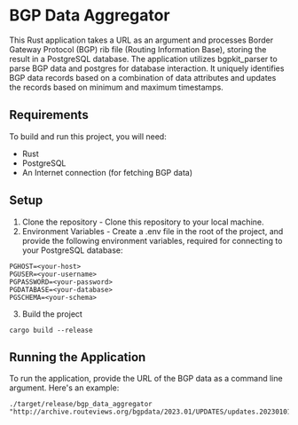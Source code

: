# BGP Data Aggregator

This Rust application takes a URL as an argument and processes Border Gateway Protocol (BGP) rib file (Routing Information Base), storing the result in a PostgreSQL database. The application utilizes bgpkit_parser to parse BGP data and postgres for database interaction. It uniquely identifies BGP data records based on a combination of data attributes and updates the records based on minimum and maximum timestamps.

## Requirements
To build and run this project, you will need:

- Rust
- PostgreSQL
- An Internet connection (for fetching BGP data)

## Setup
1. Clone the repository - Clone this repository to your local machine.
2. Environment Variables - Create a .env file in the root of the project, and provide the following environment variables, required for connecting to your PostgreSQL database:
```
PGHOST=<your-host>
PGUSER=<your-username>
PGPASSWORD=<your-password>
PGDATABASE=<your-database>
PGSCHEMA=<your-schema>
```
3. Build the project
```
cargo build --release     
```

## Running the Application
To run the application, provide the URL of the BGP data as a command line argument. Here's an example:
```
./target/release/bgp_data_aggregator "http://archive.routeviews.org/bgpdata/2023.01/UPDATES/updates.20230101.1430.bz2"
```
